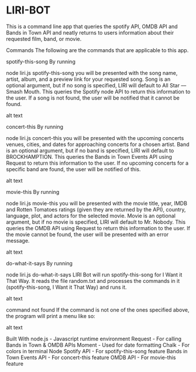# LIRI-BOT
This is a command line app that queries the spotify API, OMDB API and Bands in Town API and neatly returns to users information about their requested film, band, or movie.

Commands
The following are the commands that are applicable to this app.

spotify-this-song
By running

node liri.js spotify-this-song <song>
you will be presented with the song name, artist, album, and a preview link for your requested song. Song is an optional argument, but if no song is specified, LIRI will default to All Star –– Smash Mouth. This queries the Spotify node API to return this information to the user. If a song is not found, the user will be notified that it cannot be found.

alt text

concert-this
By running

node liri.js concert-this <band>
you will be presented with the upcoming concerts venues, cities, and dates for approaching concerts for a chosen artist. Band is an optional argument, but if no band is specified, LIRI will default to BROCKHAMPTION. This queries the Bands in Town Events API using Request to return this information to the user. If no upcoming concerts for a specific band are found, the user will be notified of this.

alt text

movie-this
By running

node liri.js movie-this <movie>
you will be presented with the movie title, year, IMDB and Rotten Tomatoes ratings (given they are returned by the API), country, language, plot, and actors for the selected movie. Movie is an optional argument, but if no movie is specified, LIRI will default to Mr. Nobody. This queries the OMDB API using Request to return this information to the user. If the movie cannot be found, the user will be presented with an error message.

alt text

do-what-it-says
By running

node liri.js do-what-it-says
LIRI Bot will run spotify-this-song for I Want it That Way. It reads the file random.txt and processes the commands in it (spotify-this-song, I Want it That Way) and runs it.

alt text

command not found
If the command is not one of the ones specified above, the program will print a menu like so:

alt text

Built With
node.js - Javascript runtime environment
Request - For calling Bands in Town & OMDB APIs
Moment - Used for date formatting
Chalk - For colors in terminal
Node Spotify API - For spotify-this-song feature
Bands in Town Events API - For concert-this feature
OMDB API - For movie-this feature
